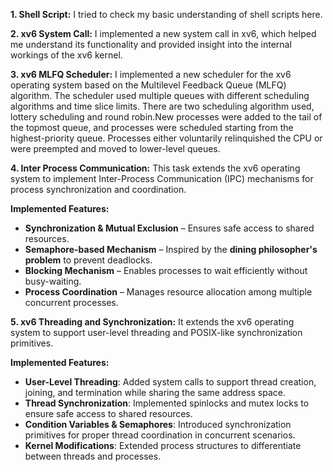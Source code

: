 __1. Shell Script:__ I tried to check my basic understanding of shell scripts here.  

__2. xv6 System Call:__ I implemented a new system call in xv6, which helped me understand its functionality and provided insight into the internal workings of the xv6 kernel. 

__3. xv6 MLFQ Scheduler:__ I implemented a new scheduler for the xv6 operating system based on the Multilevel Feedback Queue (MLFQ) algorithm. The scheduler used multiple queues with different scheduling algorithms and time slice limits. There are two scheduling algorithm used, lottery scheduling and round robin.New processes were added to the tail of the topmost queue, and processes were scheduled starting from the highest-priority queue. Processes either voluntarily relinquished the CPU or were preempted and moved to lower-level queues. 

__4. Inter Process Communication:__ This task extends the xv6 operating system to implement Inter-Process Communication (IPC) mechanisms for process synchronization and coordination.  

__Implemented Features:__  
- **Synchronization & Mutual Exclusion** – Ensures safe access to shared resources.  
- **Semaphore-based Mechanism** – Inspired by the **dining philosopher's problem** to prevent deadlocks.  
- **Blocking Mechanism** – Enables processes to wait efficiently without busy-waiting.  
- **Process Coordination** – Manages resource allocation among multiple concurrent processes.  

__5. xv6 Threading and Synchronization:__ It extends the xv6 operating system to support user-level threading and POSIX-like synchronization primitives.  

__Implemented Features:__  

- **User-Level Threading**: Added system calls to support thread creation, joining, and termination while sharing the same address space.  
- **Thread Synchronization**: Implemented spinlocks and mutex locks to ensure safe access to shared resources.  
- **Condition Variables & Semaphores**: Introduced synchronization primitives for proper thread coordination in concurrent scenarios.  
- **Kernel Modifications**: Extended process structures to differentiate between threads and processes.  

